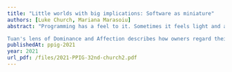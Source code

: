 ```yaml
---
title: "Little worlds with big implications: Software as miniature"
authors: [Luke Church, Mariana Marasoiu]
abstract: "Programming has a feel to it. Sometimes it feels light and airy, other times tangled and bureaucratic. The PPIG community, and others, have been trying to get at what's going on here for years. In this paper we suggest one more route in.

Tuan's lens of Dominance and Affection describes how owners regard their pets. The same ideas extend to the doll’s house, and often extend to the software and tools used to build it. By comparing what happens in a doll’s house and a software program we make some suggestions as to what the implications are for the experience that programmers have and for the tools they use."
publishedAt: ppig-2021
year: 2021
url_pdf: /files/2021-PPIG-32nd-church2.pdf
---
```

